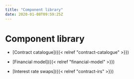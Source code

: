```yaml
---
title: "Component library"
date: 2020-01-08T09:59:25Z
---
```



# Component library

* [Contract catalogue]({{< relref "contract-catalogue" >}})

* [Financial model]({{< relref "financial-model" >}})

* [Interest rate swaps]({{< relref "contract-irs" >}})



